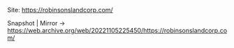Site: https://robinsonslandcorp.com/

Snapshot | Mirror -> https://web.archive.org/web/20221105225450/https://robinsonslandcorp.com/
